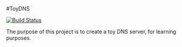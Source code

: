 #ToyDNS

[![Build Status](https://travis-ci.org/twtiger/nameserver.svg?branch=master)](https://travis-ci.org/twtiger/nameserver)

The purpose of this project is to create a toy DNS server, for learning purposes.
